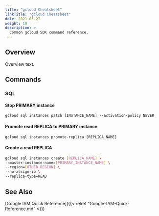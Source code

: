 ```yaml
---
title: "gcloud Cheatsheet"
linkTitle: "gcloud Cheatsheet"
date: 2021-05-27
weight: 10
description: >
  Common gcloud SDK command reference.
---
```


## Overview

Overview text.

## Commands

### SQL

#### Stop PRIMARY instance

    gcloud sql instances patch [INSTANCE_NAME] --activation-policy NEVER

#### Promote read REPLICA to PRIMARY instance

    gcloud sql instances promote-replica [REPLICA_NAME]

#### Create a read REPLICA

```sh
gcloud sql instances create [REPLICA_NAME] \
--master-instance-name=[PRIMARY_INSTANCE_NAME] \
--region=[OTHER_REGION] \
--no-assign-ip \
--replica-type=READ
```

## See Also

[Google IAM Quick Reference]({{< relref "Google-IAM-Quick-Reference.md" >}})
